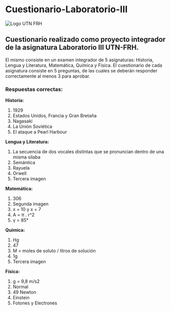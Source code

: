 # Cuestionario-Laboratorio-III

![Logo UTN FRH](https://lh3.googleusercontent.com/proxy/5PVZYFV-xbs7pCOmWFdturIL49XMjQd26Df2V7BElqC4KU-YOrFIcy4gcpiH9C9LW-u_NtVuCS87sos_Pg20S4DkbvswwSrPOg)

## Cuestionario realizado como proyecto integrador de la asignatura Laboratorio III UTN-FRH.

El mismo consiste en un examen integrador de 5 asignaturas: Historia, Lengua y Literatura, Matemática, Química y Física. El cuestionario de cada asignatura consiste en 5 preguntas, de las cuales se deberán responder correctamente al menos 3 para aprobar.

### Respuestas correctas:

**Historia:**

1. 1929  
2. Estados Unidos, Francia y Gran Bretaña  
3. Nagasaki  
4. La Unión Soviética  
5. El ataque a Pearl Harbour  

**Lengua y Literatura:**

1. La secuencia de dos vocales distintas que se pronuncian dentro de una misma sílaba  
2. Semántica  
3. Rayuela  
4. Orwell  
5. Tercera imagen  
  
**Matemática:**

1. 306  
2. Segunda imagen  
3. x = 10 y x = 7  
4. A = π . r^2  
5. γ = 85°  
  
**Química:**

1. Hg  
2. 47  
3. M = moles de soluto / litros de solución  
4. 1g  
5. Tercera imagen  
  
**Física:**

1. g = 9,8 m/s2  
2. Normal  
3. 49 Newton  
4. Einstein  
5. Fotones y Electrones  
  
